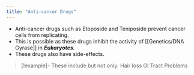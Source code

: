 ```yaml
---
title: "Anti-cancer Drugs"
---
```

- Anti-cancer drugs such as Etoposide and Teniposide prevent cancer cells from replicating.
- This is possible as these drugs inhibit the activity of [[Genetics/DNA Gyrase]] in ***Eukaryotes.***
- These drugs also have side-effects.
>[!example]- These include but not only:
> Hair loss
> GI Tract Problems
> 

